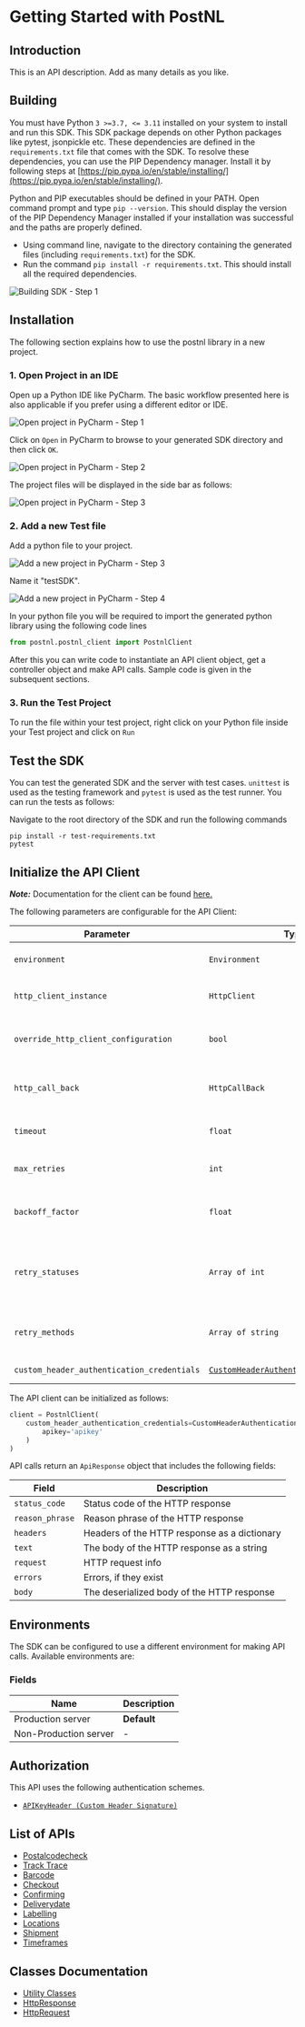 
# Getting Started with PostNL

## Introduction

This is an API description. Add as many details as you like.

## Building

You must have Python `3 >=3.7, <= 3.11` installed on your system to install and run this SDK. This SDK package depends on other Python packages like pytest, jsonpickle etc. These dependencies are defined in the `requirements.txt` file that comes with the SDK. To resolve these dependencies, you can use the PIP Dependency manager. Install it by following steps at [https://pip.pypa.io/en/stable/installing/](https://pip.pypa.io/en/stable/installing/).

Python and PIP executables should be defined in your PATH. Open command prompt and type `pip --version`. This should display the version of the PIP Dependency Manager installed if your installation was successful and the paths are properly defined.

* Using command line, navigate to the directory containing the generated files (including `requirements.txt`) for the SDK.
* Run the command `pip install -r requirements.txt`. This should install all the required dependencies.

![Building SDK - Step 1](https://apidocs.io/illustration/python?workspaceFolder=Postnl-Python&step=installDependencies)

## Installation

The following section explains how to use the postnl library in a new project.

### 1. Open Project in an IDE

Open up a Python IDE like PyCharm. The basic workflow presented here is also applicable if you prefer using a different editor or IDE.

![Open project in PyCharm - Step 1](https://apidocs.io/illustration/python?workspaceFolder=Postnl-Python&step=pyCharm)

Click on `Open` in PyCharm to browse to your generated SDK directory and then click `OK`.

![Open project in PyCharm - Step 2](https://apidocs.io/illustration/python?workspaceFolder=Postnl-Python&step=openProject0)

The project files will be displayed in the side bar as follows:

![Open project in PyCharm - Step 3](https://apidocs.io/illustration/python?workspaceFolder=Postnl-Python&projectName=postnl&step=openProject1)

### 2. Add a new Test file

Add a python file to your project.

![Add a new project in PyCharm - Step 3](https://apidocs.io/illustration/python?workspaceFolder=Postnl-Python&projectName=postnl&step=createFile)

Name it "testSDK".

![Add a new project in PyCharm - Step 4](https://apidocs.io/illustration/python?workspaceFolder=Postnl-Python&projectName=postnl&step=nameFile)

In your python file you will be required to import the generated python library using the following code lines

```python
from postnl.postnl_client import PostnlClient
```

After this you can write code to instantiate an API client object, get a controller object and  make API calls. Sample code is given in the subsequent sections.

### 3. Run the Test Project

To run the file within your test project, right click on your Python file inside your Test project and click on `Run`

## Test the SDK

You can test the generated SDK and the server with test cases. `unittest` is used as the testing framework and `pytest` is used as the test runner. You can run the tests as follows:

Navigate to the root directory of the SDK and run the following commands

```
pip install -r test-requirements.txt
pytest
```

## Initialize the API Client

**_Note:_** Documentation for the client can be found [here.](doc/client.md)

The following parameters are configurable for the API Client:

| Parameter | Type | Description |
|  --- | --- | --- |
| `environment` | `Environment` | The API environment. <br> **Default: `Environment.PRODUCTION_SERVER`** |
| `http_client_instance` | `HttpClient` | The Http Client passed from the sdk user for making requests |
| `override_http_client_configuration` | `bool` | The value which determines to override properties of the passed Http Client from the sdk user |
| `http_call_back` | `HttpCallBack` | The callback value that is invoked before and after an HTTP call is made to an endpoint |
| `timeout` | `float` | The value to use for connection timeout. <br> **Default: 60** |
| `max_retries` | `int` | The number of times to retry an endpoint call if it fails. <br> **Default: 3** |
| `backoff_factor` | `float` | A backoff factor to apply between attempts after the second try. <br> **Default: 2** |
| `retry_statuses` | `Array of int` | The http statuses on which retry is to be done. <br> **Default: [408, 413, 429, 500, 502, 503, 504, 521, 522, 524, 408, 413, 429, 500, 502, 503, 504, 521, 522, 524]** |
| `retry_methods` | `Array of string` | The http methods on which retry is to be done. <br> **Default: ['GET', 'PUT', 'GET', 'PUT']** |
| `custom_header_authentication_credentials` | [`CustomHeaderAuthenticationCredentials`](doc/auth/custom-header-signature.md) | The credential object for Custom Header Signature |

The API client can be initialized as follows:

```python
client = PostnlClient(
    custom_header_authentication_credentials=CustomHeaderAuthenticationCredentials(
        apikey='apikey'
    )
)
```

API calls return an `ApiResponse` object that includes the following fields:

| Field | Description |
|  --- | --- |
| `status_code` | Status code of the HTTP response |
| `reason_phrase` | Reason phrase of the HTTP response |
| `headers` | Headers of the HTTP response as a dictionary |
| `text` | The body of the HTTP response as a string |
| `request` | HTTP request info |
| `errors` | Errors, if they exist |
| `body` | The deserialized body of the HTTP response |

## Environments

The SDK can be configured to use a different environment for making API calls. Available environments are:

### Fields

| Name | Description |
|  --- | --- |
| Production server | **Default** |
| Non-Production server | - |

## Authorization

This API uses the following authentication schemes.

* [`APIKeyHeader (Custom Header Signature)`](doc/auth/custom-header-signature.md)

## List of APIs

* [Postalcodecheck](doc/controllers/postalcodecheck.md)
* [Track Trace](doc/controllers/track-trace.md)
* [Barcode](doc/controllers/barcode.md)
* [Checkout](doc/controllers/checkout.md)
* [Confirming](doc/controllers/confirming.md)
* [Deliverydate](doc/controllers/deliverydate.md)
* [Labelling](doc/controllers/labelling.md)
* [Locations](doc/controllers/locations.md)
* [Shipment](doc/controllers/shipment.md)
* [Timeframes](doc/controllers/timeframes.md)

## Classes Documentation

* [Utility Classes](doc/utility-classes.md)
* [HttpResponse](doc/http-response.md)
* [HttpRequest](doc/http-request.md)

